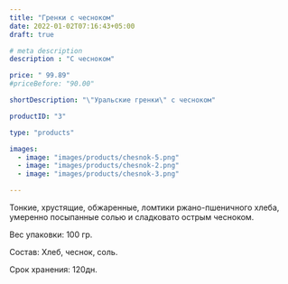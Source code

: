 ```yaml
---
title: "Гренки с чесноком"
date: 2022-01-02T07:16:43+05:00
draft: true

# meta description
description : "С чесноком"

price: " 99.89"
#priceBefore: "90.00"

shortDescription: "\"Уральские гренки\" с чесноком"

productID: "3"

type: "products"

images:
  - image: "images/products/chesnok-5.png"
  - image: "images/products/chesnok-2.png"
  - image: "images/products/chesnok-3.png"

---
```


Тонкие, хрустящие, обжаренные, ломтики ржано-пшеничного хлеба, умеренно посыпанные солью и сладковато острым чесноком.

Вес упаковки: 100 гр.

Состав: Хлеб, чеснок, соль.

Срок хранения: 120дн.
